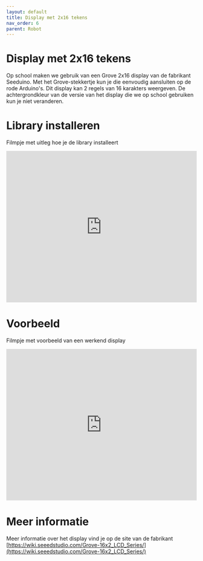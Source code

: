 ```yaml
---
layout: default
title: Display met 2x16 tekens
nav_order: 6
parent: Robot
---
```


# Display met 2x16 tekens

Op school maken we gebruik van een Grove 2x16 display van de fabrikant Seeduino.
Met het Grove-stekkertje kun je die eenvoudig aansluiten op de rode Arduino's.
Dit display kan 2 regels van 16 karakters weergeven. 
De achtergrondkleur van de versie van het display die we op school gebruiken kun je niet veranderen.

# Library installeren
Filmpje met uitleg hoe je de library installeert
<iframe width="100%" height="400px" src="https://www.youtube.com/embed/lINRuQtn_kw" frameborder="0" allow="accelerometer; autoplay; clipboard-write; encrypted-media; gyroscope; picture-in-picture" allowfullscreen></iframe>

# Voorbeeld
Filmpje met voorbeeld van een werkend display
<iframe width="100%" height="400px" src="https://www.youtube.com/embed/Cfpku1WOvgY" frameborder="0" allow="accelerometer; autoplay; clipboard-write; encrypted-media; gyroscope; picture-in-picture" allowfullscreen></iframe>

# Meer informatie
Meer informatie over het display vind je op de site van de fabrikant\
[https://wiki.seeedstudio.com/Grove-16x2_LCD_Series/](https://wiki.seeedstudio.com/Grove-16x2_LCD_Series/)

